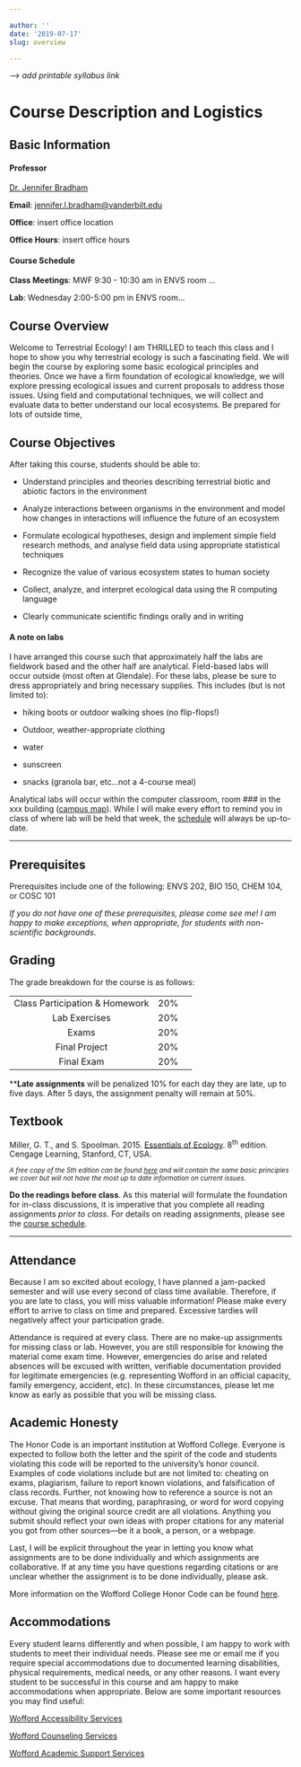 ```yaml
---

author: ''
date: '2019-07-17'
slug: overview

---
```


*--> add printable syllabus link*


# **Course Description and Logistics**

## Basic Information

#### Professor

[Dr. Jennifer Bradham](www.jenbradham.com)

**Email**: jennifer.l.bradham@vanderbilt.edu

**Office**: insert office location

**Office Hours**: insert office hours


#### Course Schedule

**Class Meetings**: MWF 9:30 - 10:30 am in ENVS room ...

**Lab**: Wednesday 2:00-5:00 pm in ENVS room...



## Course Overview
Welcome to Terrestrial Ecology! I am THRILLED to teach this class and I hope to show you why terrestrial ecology is such a fascinating field. We will begin the course by exploring some basic ecological principles and theories. Once we have a firm foundation of ecological knowledge, we will explore pressing ecological issues and current proposals to address those issues. Using field and computational techniques, we will collect and evaluate data to better understand our local ecosystems. Be prepared for lots of outside time, 

## Course Objectives
After taking this course, students should be able to:

* Understand principles and theories describing terrestrial biotic and abiotic factors in the environment

* Analyze interactions between organisms in the environment and model how changes in interactions will influence the future of an ecosystem

* Formulate ecological hypotheses, design and implement simple field research methods,
and analyse field data using appropriate statistical techniques

* Recognize the value of various ecosystem states to human society

* Collect, analyze, and interpret ecological data using the R computing language

* Clearly communicate scientific findings orally and in writing




#### A note on labs
I have arranged this course such that approximately half the labs are fieldwork based and the other half are analytical. Field-based labs will occur outside (most often at Glendale). For these labs, please be sure to dress appropriately and bring necessary supplies. This includes (but is not limited to):

* hiking boots or outdoor walking shoes (no flip-flops!)

* Outdoor, weather-appropriate clothing

* water

* sunscreen

* snacks (granola bar, etc...not a 4-course meal)

Analytical labs will occur within the computer classroom, room ### in the xxx building ([campus map](https://www.wofford.edu/Wofford.edu/Documents/About/campusMapApril19.pdf)). While I will make every effort to remind you in class of where lab will be held that week, the [schedule](content/schedule) will always be up-to-date.

---

## Prerequisites

Prerequisites include one of the following: ENVS 202, BIO 150, CHEM 104, or COSC 101

*If you do not have one of these prerequisites, please come see me! I am happy to make exceptions, when appropriate, for students with non-scientific backgrounds*.  

## Grading

The grade breakdown for the course is as follows:

|                       |       |      |
|:---------------------:|------:|-----:|
| Class Participation & Homework    | 20%   |      |
| Lab Exercises                     | 20%   |      |
| Exams                             | 20%   |      |
| Final Project                     | 20%   |      |
| Final Exam                        | 20%   |      |


****Late assignments** will be penalized 10% for each day they are late, up to five days. After 5 days, the assignment penalty will remain at 50%.



## Textbook 

Miller, G. T., and S. Spoolman. 2015. [Essentials of Ecology](https://www.amazon.com/Essentials-Ecology-G-Tyler-Miller/dp/1337100099/ref=dp_ob_image_bk). 8<sup>th</sup> edition. Cengage Learning, Stanford, CT, USA. 

<sub> *A free copy of the 5th edition can be found [here](https://sangu.ge/images/EssentialsofEcology.pdf) and will contain the same basic principles we cover but will not have the most up to date information on current issues.* </sub>

**Do the readings before class**. As this material will formulate the foundation for in-class discussions, it is imperative that you complete all reading assignments *prior to class*. For details on reading assignments, please see the [course schedule](../content/Schedule.md).

---

## Attendance

Because I am so excited about ecology, I have planned a jam-packed semester and will use every second of class time available. Therefore, if you are late to class, you will miss valuable information! Please make every effort to arrive to class on time and prepared. Excessive tardies will negatively affect your participation grade. 

Attendance is required at every class. There are no make-up assignments for missing class or lab. However, you are still responsible for knowing the material come exam time. However, emergencies do arise and related absences will be excused with written, verifiable documentation provided for legitimate emergencies (e.g. representing Wofford in an official capacity, family emergency, accident, etc). In these circumstances, please let me know as early as possible that you will be missing class.



## Academic Honesty

The Honor Code is an important institution at Wofford College. Everyone is expected to follow both the letter and the spirit of the code and students violating this code will be reported to the university’s honor council. Examples of code violations include but are not limited to: cheating on exams, plagiarism, failure to report known violations, and falsification of class records. Further, not knowing how to reference a source is not an excuse. That means that wording, paraphrasing, or word for word copying without giving the original source credit are all violations. Anything you submit should reflect your own ideas with proper citations for any material you got from other sources—be it a book, a person, or a webpage. 

Last, I will be explicit throughout the year in letting you know what assignments are to be done individually and which assignments are collaborative. If at any time you have questions regarding citations or are unclear whether the assignment is to be done individually, please ask. 

More information on the Wofford College Honor Code can be found [here](https://www.wofford.edu/Wofford.edu/Documents/development/Honor%20Code_RightsResp.pdf).


## Accommodations

Every student learns differently and when possible, I am happy to work with students to meet their individual needs. Please see me or email me if you require special accommodations due to documented learning disabilities, physical requirements, medical needs, or any other reasons. I want every student to be successful in this course and am happy to make accommodations when appropriate. Below are some important resources you may find useful:

[Wofford Accessibility Services](https://www.wofford.edu//student-experiences/wellness-center/accessibility)

[Wofford Counseling Services](https://www.wofford.edu/student-experiences/wellness-center/counseling)

[Wofford Academic Support Services](https://www.wofford.edu/academics/support-services/wofford-writing-center)

